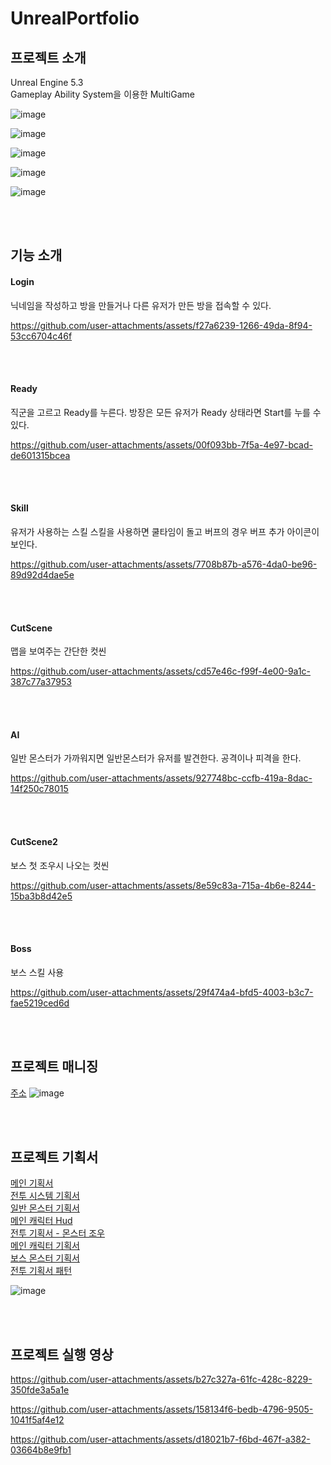 # UnrealPortfolio

## 프로젝트 소개

Unreal Engine 5.3 <br>
Gameplay Ability System을 이용한 MultiGame

![image](https://github.com/user-attachments/assets/6700b468-b8a4-400d-b9e6-30857287c622)

![image](https://github.com/user-attachments/assets/590a46c4-863f-4668-8f44-e0f5443c6dcc)

![image](https://github.com/user-attachments/assets/15f7154d-d852-43bd-88b7-b667ba390407)

![image](https://github.com/user-attachments/assets/521b302e-ed84-4752-94ae-ad50fa0ee1ee)

![image](https://github.com/user-attachments/assets/be6cd20b-16c2-4c43-9ffe-6b5434bcb0bb)

<br></br>

## 기능 소개

#### Login
닉네임을 작성하고 방을 만들거나 다른 유저가 만든 방을 접속할 수 있다.

https://github.com/user-attachments/assets/f27a6239-1266-49da-8f94-53cc6704c46f

<br></br>

#### Ready
직군을 고르고 Ready를 누른다.
방장은 모든 유저가 Ready 상태라면 Start를 누를 수 있다.

https://github.com/user-attachments/assets/00f093bb-7f5a-4e97-bcad-de601315bcea

<br></br>

#### Skill
유저가 사용하는 스킬
스킬을 사용하면 쿨타임이 돌고
버프의 경우 버프 추가 아이콘이 보인다.

https://github.com/user-attachments/assets/7708b87b-a576-4da0-be96-89d92d4dae5e

<br></br>

#### CutScene
맵을 보여주는 간단한 컷씬

https://github.com/user-attachments/assets/cd57e46c-f99f-4e00-9a1c-387c77a37953

<br></br>

#### AI
일반 몬스터가 가까워지면 일반몬스터가 유저를 발견한다.
공격이나 피격을 한다.

https://github.com/user-attachments/assets/927748bc-ccfb-419a-8dac-14f250c78015

<br></br>

#### CutScene2
보스 첫 조우시 나오는 컷씬

https://github.com/user-attachments/assets/8e59c83a-715a-4b6e-8244-15ba3b8d42e5

<br></br>

#### Boss
보스 스킬 사용

https://github.com/user-attachments/assets/29f474a4-bfd5-4003-b3c7-fae5219ced6d







<br></br>


## 프로젝트 매니징

[주소](https://trello.com/b/M84efjwA/agile-sprint-board)
![image](https://github.com/user-attachments/assets/50a250d0-d999-470f-b785-8d5f423d23e9)

<br></br>

## 프로젝트 기획서

[메인 기획서](https://docs.google.com/presentation/d/1cwlKl37fWNhaInjWuj4RpQXK9bhBwUu0popscYcOevo/edit?usp=drive_link) <br>
[전투 시스템 기획서](https://docs.google.com/spreadsheets/d/1v4Qc3ydBe9_6cHXYma0PlDUwhvdcyrOV6TEPO2Z-D5E/edit?usp=drive_link) <br>
[일반 몬스터 기획서](https://docs.google.com/presentation/d/1_JCWJWqKjJvwxH9vgYb0O3H4ld2G1TWcW3tuH3jXW90/edit?usp=drive_link) <br>
[메인 캐릭터 Hud](https://docs.google.com/spreadsheets/d/1Yc_wg2oCSBn80cRfbZ90H58ZIyh7Krp5aPa8sPhZv2g/edit?usp=drive_link) <br>
[전투 기획서 - 몬스터 조우](https://docs.google.com/presentation/d/1xc7Vaiw-SlNNnYn8YcKSFjaaG7NlBodqUkrFxekrhes/edit?usp=drive_link) <br>
[메인 캐릭터 기획서](https://docs.google.com/spreadsheets/d/1Bw7U6Orpuv_wFB5LUf-iNZ7YpAwqyR6hioPi-45lgE8/edit?usp=drive_link) <br>
[보스 몬스터 기획서](https://docs.google.com/presentation/d/14k_ZXF28wLN-Ydel4q0lQetl8HrywVUoxG5epq1asGQ/edit?usp=drive_link) <br>
[전투 기획서 패턴](https://docs.google.com/presentation/d/1uhMCrXOKUMJQzXcrcEAk6K12O9KiaSCFnZGFrAdmSe4/edit?usp=drive_link) <br>

![image](https://github.com/user-attachments/assets/35e815bd-4af9-4066-8c1f-278a73ae0491)


<br></br>

## 프로젝트 실행 영상

https://github.com/user-attachments/assets/b27c327a-61fc-428c-8229-350fde3a5a1e

https://github.com/user-attachments/assets/158134f6-bedb-4796-9505-1041f5af4e12

https://github.com/user-attachments/assets/d18021b7-f6bd-467f-a382-03664b8e9fb1

